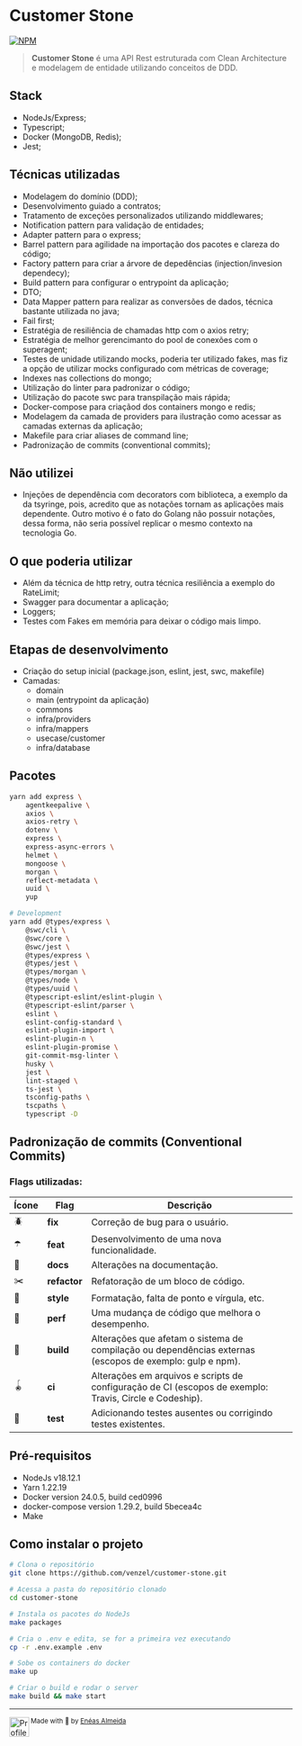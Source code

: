 # Customer Stone

[![NPM](https://img.shields.io/npm/l/react)](https://github.com/venzel/customer-stone/blob/master/LICENSE)

> **Customer Stone** é uma API Rest estruturada com Clean Architecture e modelagem de entidade utilizando conceitos de DDD.

## Stack

-   NodeJs/Express;
-   Typescript;
-   Docker (MongoDB, Redis);
-   Jest;

## Técnicas utilizadas

-   Modelagem do domínio (DDD);
-   Desenvolvimento guiado a contratos;
-   Tratamento de exceções personalizados utilizando middlewares;
-   Notification pattern para validação de entidades;
-   Adapter pattern para o express;
-   Barrel pattern para agilidade na importação dos pacotes e clareza do código;
-   Factory pattern para criar a árvore de depedências (injection/invesion dependecy);
-   Build pattern para configurar o entrypoint da aplicação;
-   DTO;
-   Data Mapper pattern para realizar as conversões de dados, técnica bastante utilizada no java;
-   Fail first;
-   Estratégia de resiliência de chamadas http com o axios retry;
-   Estratégia de melhor gerencimanto do pool de conexões com o superagent;
-   Testes de unidade utilizando mocks, poderia ter utilizado fakes, mas fiz a opção de utilizar mocks configurado com métricas de coverage;
-   Indexes nas collections do mongo;
-   Utilização do linter para padronizar o código;
-   Utilização do pacote swc para transpilação mais rápida;
-   Docker-compose para criaçãod dos containers mongo e redis;
-   Modelagem da camada de providers para ilustração como acessar as camadas externas da aplicação;
-   Makefile para criar aliases de command line;
-   Padronização de commits (conventional commits);

## Não utilizei

-   Injeções de dependência com decorators com biblioteca, a exemplo da da tsyringe, pois, acredito que as notações tornam as aplicações mais dependente. Outro motivo é o fato do Golang não possuir notações, dessa forma, não seria possível replicar o mesmo contexto na tecnologia Go.

## O que poderia utilizar

-   Além da técnica de http retry, outra técnica resiliência a exemplo do RateLimit;
-   Swagger para documentar a aplicação;
-   Loggers;
-   Testes com Fakes em memória para deixar o código mais limpo.

## Etapas de desenvolvimento

-   Criação do setup inicial (package.json, eslint, jest, swc, makefile)
-   Camadas:
    -   domain
    -   main (entrypoint da aplicação)
    -   commons
    -   infra/providers
    -   infra/mappers
    -   usecase/customer
    -   infra/database

## Pacotes

```bash
yarn add express \
    agentkeepalive \
    axios \
    axios-retry \
    dotenv \
    express \
    express-async-errors \
    helmet \
    mongoose \
    morgan \
    reflect-metadata \
    uuid \
    yup

# Development
yarn add @types/express \
    @swc/cli \
    @swc/core \
    @swc/jest \
    @types/express \
    @types/jest \
    @types/morgan \
    @types/node \
    @types/uuid \
    @typescript-eslint/eslint-plugin \
    @typescript-eslint/parser \
    eslint \
    eslint-config-standard \
    eslint-plugin-import \
    eslint-plugin-n \
    eslint-plugin-promise \
    git-commit-msg-linter \
    husky \
    jest \
    lint-staged \
    ts-jest \
    tsconfig-paths \
    tscpaths \
    typescript -D
```

## Padronização de commits (Conventional Commits)

### Flags utilizadas:

| Ícone | Flag         | Descrição                                                                                                |
| ----- | ------------ | -------------------------------------------------------------------------------------------------------- |
| 🪲    | **fix**      | Correção de bug para o usuário.                                                                          |
| ☂️    | **feat**     | Desenvolvimento de uma nova funcionalidade.                                                              |
| 📃    | **docs**     | Alterações na documentação.                                                                              |
| ✂️    | **refactor** | Refatoração de um bloco de código.                                                                       |
| 💅    | **style**    | Formatação, falta de ponto e vírgula, etc.                                                               |
| 🔧    | **perf**     | Uma mudança de código que melhora o desempenho.                                                          |
| 🔨    | **build**    | Alterações que afetam o sistema de compilação ou dependências externas (escopos de exemplo: gulp e npm). |
| 🪀    | **ci**       | Alterações em arquivos e scripts de configuração de CI (escopos de exemplo: Travis, Circle e Codeship).  |
| 🧪    | **test**     | Adicionando testes ausentes ou corrigindo testes existentes.                                             |

## Pré-requisitos

-   NodeJs v18.12.1
-   Yarn 1.22.19
-   Docker version 24.0.5, build ced0996
-   docker-compose version 1.29.2, build 5becea4c
-   Make

## Como instalar o projeto

```bash
# Clona o repositório
git clone https://github.com/venzel/customer-stone.git

# Acessa a pasta do repositório clonado
cd customer-stone

# Instala os pacotes do NodeJs
make packages

# Cria o .env e edita, se for a primeira vez executando
cp -r .env.example .env

# Sobe os containers do docker
make up

# Criar o build e rodar o server
make build && make start
```

<hr />

<div>
  <img align="left" src="https://imgur.com/k8HFd0F.png" width=35 alt="Profile"/>
  <sub>Made with 💙 by <a href="https://github.com/venzel">Enéas Almeida</a></sub>
</div>

